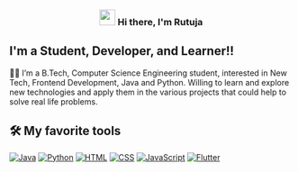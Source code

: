<h3 align="center">
<img src="https://media.giphy.com/media/hvRJCLFzcasrR4ia7z/giphy.gif" width="28">
Hi there, I'm Rutuja
</h3>

## I'm a Student, Developer, and Learner!!

 👩‍🎓 I’m a B.Tech, Computer Science Engineering student, interested in New Tech, Frontend Development, Java and Python. Willing to learn and explore new technologies and apply them in the various projects that could help to solve real life problems.

## 🛠️ My favorite tools

<p>
    <a href="#"><img alt="Java" src="https://img.shields.io/badge/Java%20-%007396.svg?logo=java&logoColor=white"></a>
    <a href="#"><img alt="Python" src="https://img.shields.io/badge/Python%20-%2314354C.svg?logo=python&logoColor=white"></a>
    <a href="#"><img alt="HTML" src="https://img.shields.io/badge/HTML%20-%23E34F26.svg?logo=html5&logoColor=white"></a>
    <a href="#"><img alt="CSS" src="https://img.shields.io/badge/CSS%20-%231572B6.svg?logo=css3&logoColor=white"></a>
    <a href="#"><img alt="JavaScript" src="https://img.shields.io/badge/JavaScript%20-%23F7DF1E.svg?logo=javascript&logoColor=black"></a>
    <a href="#"><img alt="Flutter" src="https://img.shields.io/badge/Flutter%20-%23E34F26.svg?logo=flutter&logoColor=white"></a>
</p>


